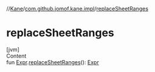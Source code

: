 //[Kane](../index.md)/[com.github.jomof.kane.impl](index.md)/[replaceSheetRanges](replace-sheet-ranges.md)



# replaceSheetRanges  
[jvm]  
Content  
fun [Expr](../com.github.jomof.kane/-expr/index.md).[replaceSheetRanges](replace-sheet-ranges.md)(): [Expr](../com.github.jomof.kane/-expr/index.md)  



